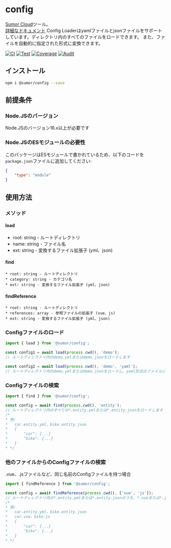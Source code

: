 # config
[Sumor Cloud](https://sumor.cloud)ツール。  
[詳細なドキュメント](https://sumor.cloud)
Config Loaderはyamlファイルとjsonファイルをサポートしています。ディレクトリ内のすべてのファイルをロードできます。
また、ファイルを自動的に指定された形式に変換できます。

[![CI](https://github.com/sumor-cloud/config/actions/workflows/ci.yml/badge.svg)](https://github.com/sumor-cloud/config/actions/workflows/ci.yml)
[![Test](https://github.com/sumor-cloud/config/actions/workflows/ut.yml/badge.svg)](https://github.com/sumor-cloud/config/actions/workflows/ut.yml)
[![Coverage](https://github.com/sumor-cloud/config/actions/workflows/coverage.yml/badge.svg)](https://github.com/sumor-cloud/config/actions/workflows/coverage.yml)
[![Audit](https://github.com/sumor-cloud/config/actions/workflows/audit.yml/badge.svg)](https://github.com/sumor-cloud/config/actions/workflows/audit.yml)

## インストール
```bash
npm i @sumor/config --save
```

## 前提条件

### Node.JSのバージョン
Node.JSのバージョン16.x以上が必要です

### Node.JSのESモジュールの必要性
このパッケージはESモジュールで書かれているため、以下のコードを```package.json```ファイルに追加してください:
```json
{
    "type": "module"
}
```

## 使用方法

### メソッド

#### load
 * root: string - ルートディレクトリ
 * name: string - ファイル名
 * ext: string - 変換するファイル拡張子 (yml、json)

#### find
    * root: string - ルートディレクトリ
    * category: string - カテゴリ名
    * ext: string - 変換するファイル拡張子 (yml、json)

#### findReference
    * root: string - ルートディレクトリ
    * references: array - 参照ファイルの拡張子 (vue、js)
    * ext: string - 変換するファイル拡張子 (yml、json)

### Configファイルのロード

```javascript
import { load } from '@sumor/config';

const config1 = await load(process.cwd(), 'demo');
// ルートディレクトリ内のdemo.ymlまたはdemo.jsonをロードします

const config2 = await load(process.cwd(), 'demo', 'yaml');
// ルートディレクトリ内のdemo.ymlまたはdemo.jsonをロードし、yaml形式のファイルに変換します

```

### Configファイルの検索

```javascript
import { find } from '@sumor/config';

const config = await find(process.cwd(), 'entity');
// ルートディレクトリ内のすべての*.entity.ymlまたは*.entity.jsonをロードします
/*
* 例:
*   car.entity.yml、bike.entity.json
*   {
*       "car": {...}
*       "bike": {...}
*   }
* */
```

### 他のファイルからのConfigファイルの検索
.vue、.jsファイルなど、同じ名前のConfigファイルを持つ場合

```javascript
import { findReference } from '@sumor/config';

const config = await findReference(process.cwd(), ['vue', 'js']);
// ルートディレクトリ内の*.entity.ymlまたは*.entity.jsonのうち、*.vueまたは*.jsと同じ名前のファイルをすべてロードします
/*
* 例:
*   car.entity.yml、bike.entity.json
*   car.vue、bike.js
*   {
*       "car": {...}
*       "bike": {...}
*   }
* */
```